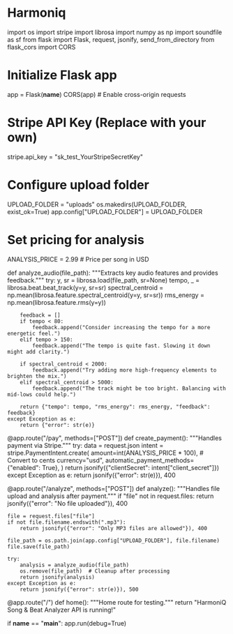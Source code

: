 # Harmoniq
import os
import stripe
import librosa
import numpy as np
import soundfile as sf
from flask import Flask, request, jsonify, send_from_directory
from flask_cors import CORS

# Initialize Flask app
app = Flask(__name__)
CORS(app)  # Enable cross-origin requests

# Stripe API Key (Replace with your own)
stripe.api_key = "sk_test_YourStripeSecretKey"

# Configure upload folder
UPLOAD_FOLDER = "uploads"
os.makedirs(UPLOAD_FOLDER, exist_ok=True)
app.config["UPLOAD_FOLDER"] = UPLOAD_FOLDER

# Set pricing for analysis
ANALYSIS_PRICE = 2.99  # Price per song in USD


def analyze_audio(file_path):
    """Extracts key audio features and provides feedback."""
    try:
        y, sr = librosa.load(file_path, sr=None)
        tempo, _ = librosa.beat.beat_track(y=y, sr=sr)
        spectral_centroid = np.mean(librosa.feature.spectral_centroid(y=y, sr=sr))
        rms_energy = np.mean(librosa.feature.rms(y=y))

        feedback = []
        if tempo < 80:
            feedback.append("Consider increasing the tempo for a more energetic feel.")
        elif tempo > 150:
            feedback.append("The tempo is quite fast. Slowing it down might add clarity.")

        if spectral_centroid < 2000:
            feedback.append("Try adding more high-frequency elements to brighten the mix.")
        elif spectral_centroid > 5000:
            feedback.append("The track might be too bright. Balancing with mid-lows could help.")

        return {"tempo": tempo, "rms_energy": rms_energy, "feedback": feedback}
    except Exception as e:
        return {"error": str(e)}


@app.route("/pay", methods=["POST"])
def create_payment():
    """Handles payment via Stripe."""
    try:
        data = request.json
        intent = stripe.PaymentIntent.create(
            amount=int(ANALYSIS_PRICE * 100),  # Convert to cents
            currency="usd",
            automatic_payment_methods={"enabled": True},
        )
        return jsonify({"clientSecret": intent["client_secret"]})
    except Exception as e:
        return jsonify({"error": str(e)}), 400


@app.route("/analyze", methods=["POST"])
def analyze():
    """Handles file upload and analysis after payment."""
    if "file" not in request.files:
        return jsonify({"error": "No file uploaded"}), 400

    file = request.files["file"]
    if not file.filename.endswith(".mp3"):
        return jsonify({"error": "Only MP3 files are allowed"}), 400

    file_path = os.path.join(app.config["UPLOAD_FOLDER"], file.filename)
    file.save(file_path)

    try:
        analysis = analyze_audio(file_path)
        os.remove(file_path)  # Cleanup after processing
        return jsonify(analysis)
    except Exception as e:
        return jsonify({"error": str(e)}), 500


@app.route("/")
def home():
    """Home route for testing."""
    return "HarmoniQ Song & Beat Analyzer API is running!"


if __name__ == "__main__":
    app.run(debug=True)
